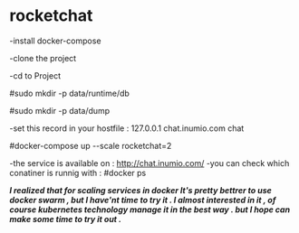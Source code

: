 # rocketchat

-install docker-compose

-clone the project 

-cd to Project 

#sudo mkdir -p data/runtime/db

#sudo mkdir -p data/dump

-set this record in your hostfile : 127.0.0.1    chat.inumio.com          chat

#docker-compose up --scale rocketchat=2 

-the service is available on :
http://chat.inumio.com/
-you can check which conatiner is runnig with : #docker ps

***I realized that for scaling services in docker It's pretty bettrer to use docker swarm , but I have'nt time to try it . I almost interested in it , of course kubernetes technology manage it in the best way . but I hope can make some time to try it out .***
